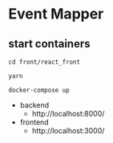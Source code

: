 # Event Mapper

## start containers
```
cd front/react_front
```

```
yarn
```

```
docker-compose up 
```
* backend
  * http://localhost:8000/
* frontend
  * http://localhost:3000/
